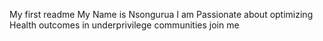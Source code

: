 My first readme
My Name is Nsongurua
I am Passionate about optimizing Health outcomes in underprivilege communities
join me
